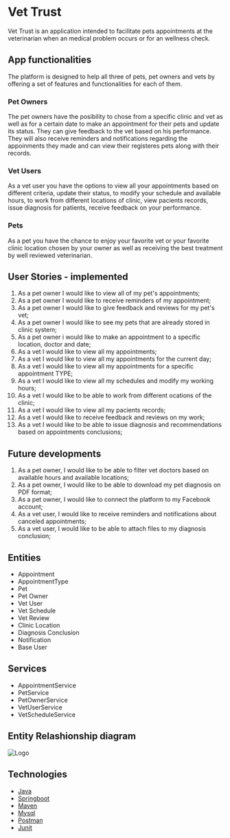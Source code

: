 # Vet Trust

 Vet Trust is an application intended to facilitate pets appointments at the veterinarian when an medical problem occurs or for an wellness check. 

## App functionalities
 The platform is designed to help all three of pets, pet owners and vets by offering a set of features and functionalities for each of them.
### Pet Owners
 The pet owners have the posibility to chose from a specific clinic and vet as well as for a certain date to make an appointment for their pets and update its status. 
 They can give feedback to the vet based on his performance. 
 They will also receive reminders and notifications regarding the appoinments they made and can view their registeres pets along with their records.
### Vet Users
 As a vet user you have the options to view all your appointments based on different criteria, update their status, to modify your schedule and available hours, to work from different locations of clinic, view pacients records, issue diagnosis for patients, receive feedback on your performance.

### Pets
 As a pet you have the chance to enjoy your favorite vet or your favorite clinic location chosen by your owner as well as receiving the best treatment by well reviewed veterinarian.

## User Stories - implemented 
1. As a pet owner I would like to view all of my pet's appointments;
2. As a pet owner I would like to receive reminders of my appointment;
3. As a pet owner I would like to give feedback and reviews for my pet's vet;
4. As a pet owner I would like to see my pets that are already stored in clinic system;
5. As a pet owner i would like to make an appointment to a specific location, doctor and date;
6. As a vet I would like to view all my appointments;
7. As a vet I would like to view all my appointments for the current day;
8. As a vet I would like to view all my appointments for a specific appointment TYPE;
9. As a vet I would like to view all my schedules and modify my working hours;
10. As a vet I would like to be able to work from different ocations of the clinic;
11. As a vet I would like to view all my pacients records;
12. As a vet I would like to receive feedback and reviews on my work;
13. As a vet I would like to be able to issue diagnosis and recommendations based on appointments conclusions;

## Future developments 

1. As a pet owner, I would like to be able to filter vet doctors based on available hours and available locations;
2. As a pet owner, I would like to be able to download my pet diagnosis on PDF format;
3. As a pet owner, I would like to connect the platform to my Facebook account;
4. As a vet user, I would like to receive reminders and notifications about canceled appointments;
5. As a vet user, I would like to be able to attach files to my diagnosis conclusion;

## Entities

- Appointment
- AppointmentType
- Pet
- Pet Owner
- Vet User
- Vet Schedule
- Vet Review
- Clinic Location
- Diagnosis Conclusion
- Notification
- Base User

## Services

- AppointmentService
- PetService
- PetOwnerService
- VetUserService
- VetScheduleService

## Entity Relashionship diagram
![Logo](https://github.com/FloreaMaria/VetTrust/edit/master/images/diagrama.png)


## Technologies 

* [Java](https://www.java.com/en/)
* [Springboot](https://spring.io/projects/spring-boot)
* [Maven](https://mvnrepository.com/)
* [Mysql](https://www.mysql.com/)
* [Postman](https://www.postman.com/)
* [Junit](https://junit.org/junit5/)




